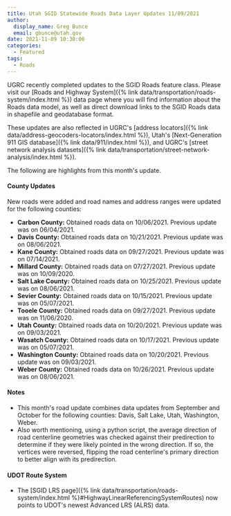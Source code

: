 ```yaml
---
title: Utah SGID Statewide Roads Data Layer Updates 11/09/2021
author:
  display_name: Greg Bunce
  email: gbunce@utah.gov
date: 2021-11-09 10:30:00
categories:
  - Featured
tags:
  - Roads
---
```


UGRC recently completed updates to the SGID Roads feature class. Please visit our [Roads and Highway System]({% link data/transportation/roads-system/index.html %}) data page where you will find information about the Roads data model, as well as direct download links to the SGID Roads data in shapefile and geodatabase format.

These updates are also reflected in UGRC's [address locators]({% link data/address-geocoders-locators/index.html %}), Utah's [Next-Generation 911 GIS database]({% link data/911/index.html %}), and UGRC's [street network analysis datasets]({% link data/transportation/street-network-analysis/index.html %}).

The following are highlights from this month's update.

#### County Updates

New roads were added and road names and address ranges were updated for the following counties:

- **Carbon County:** Obtained roads data on 10/06/2021. Previous update was on 06/04/2021.
- **Davis County:** Obtained roads data on 10/21/2021. Previous update was on 08/06/2021.
- **Kane County:** Obtained roads data on 09/27/2021. Previous update was on 07/14/2021.
- **Millard County:** Obtained roads data on 07/27/2021. Previous update was on 10/09/2020.
- **Salt Lake County:** Obtained roads data on 10/25/2021. Previous update was on 08/06/2021.
- **Sevier County:** Obtained roads data on 10/15/2021. Previous update was on 05/07/2021.
- **Tooele County:** Obtained roads data on 09/27/2021. Previous update was on 11/06/2020.
- **Utah County:** Obtained roads data on 10/20/2021. Previous update was on 09/03/2021.
- **Wasatch County:** Obtained roads data on 10/17/2021. Previous update was on 05/07/2021.
- **Washington County:** Obtained roads data on 10/20/2021. Previous update was on 09/03/2021.
- **Weber County:** Obtained roads data on 10/26/2021. Previous update was on 08/06/2021.

#### Notes

- This month's road update combines data updates from September and October for the following counties: Davis, Salt Lake, Utah, Washington, Weber.
- Also worth mentioning, using a python script, the average direction of road centerline geometries was checked against their predirection to determine if they were likely pointed in the wrong direction. If so, the vertices were reversed, flipping the road centerline's primary direction to better align with its predirection.

#### UDOT Route System

- The [SGID LRS page]({% link data/transportation/roads-system/index.html %}#HighwayLinearReferencingSystemRoutes) now points to UDOT's newest Advanced LRS (ALRS) data.
